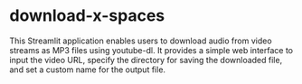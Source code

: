 # download-x-spaces
This Streamlit application enables users to download audio from video streams as MP3 files using youtube-dl. It provides a simple web interface to input the video URL, specify the directory for saving the downloaded file, and set a custom name for the output file.
